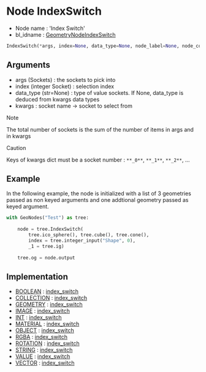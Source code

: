 # Node IndexSwitch

- Node name : 'Index Switch'
- bl_idname : [GeometryNodeIndexSwitch](https://docs.blender.org/api/current/bpy.types.GeometryNodeIndexSwitch.html)

> 
``` python
IndexSwitch(*args, index=None, data_type=None, node_label=None, node_color=None, **kwargs)
```

## Arguments
- args (Sockets) : the sockets to pick into
- index (integer Socket) : selection index
- data_type (str=None) : type of value sockets. If None, data_type is deduced from kwargs data types
- kwargs : socket name -> socket to select from

> [!NOTE]
> The total number of sockets is the sum of the number of items in args and in kwargs

> [!CAUTION]
> Keys of kwargs dict must be a socket number : `**_0**`, `**_1**`, `**_2**`, ... 

## Example

In the following example, the node is initialized with a list of 3 geometries passed as non keyed arguments
and one addtional geometry passed as keyed argument.

``` python
with GeoNodes("Test") as tree:
    
    node = tree.IndexSwitch(
        tree.ico_sphere(), tree.cube(), tree.cone(),
        index = tree.integer_input("Shape", 0),
        _1 = tree.ig)
        
    tree.og = node.output
```


## Implementation

- [BOOLEAN](/docs/GeoNodes/socket_BOOLEAN.md) : [index_switch](/docs/GeoNodes/socket_BOOLEAN.md#index_switch)
- [COLLECTION](/docs/GeoNodes/socket_COLLECTION.md) : [index_switch](/docs/GeoNodes/socket_COLLECTION.md#index_switch)
- [GEOMETRY](/docs/GeoNodes/socket_GEOMETRY.md) : [index_switch](/docs/GeoNodes/socket_GEOMETRY.md#index_switch)
- [IMAGE](/docs/GeoNodes/socket_IMAGE.md) : [index_switch](/docs/GeoNodes/socket_IMAGE.md#index_switch)
- [INT](/docs/GeoNodes/socket_INT.md) : [index_switch](/docs/GeoNodes/socket_INT.md#index_switch)
- [MATERIAL](/docs/GeoNodes/socket_MATERIAL.md) : [index_switch](/docs/GeoNodes/socket_MATERIAL.md#index_switch)
- [OBJECT](/docs/GeoNodes/socket_OBJECT.md) : [index_switch](/docs/GeoNodes/socket_OBJECT.md#index_switch)
- [RGBA](/docs/GeoNodes/socket_RGBA.md) : [index_switch](/docs/GeoNodes/socket_RGBA.md#index_switch)
- [ROTATION](/docs/GeoNodes/socket_ROTATION.md) : [index_switch](/docs/GeoNodes/socket_ROTATION.md#index_switch)
- [STRING](/docs/GeoNodes/socket_STRING.md) : [index_switch](/docs/GeoNodes/socket_STRING.md#index_switch)
- [VALUE](/docs/GeoNodes/socket_VALUE.md) : [index_switch](/docs/GeoNodes/socket_VALUE.md#index_switch)
- [VECTOR](/docs/GeoNodes/socket_VECTOR.md) : [index_switch](/docs/GeoNodes/socket_VECTOR.md#index_switch)

